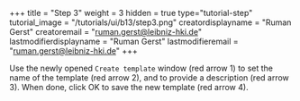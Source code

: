 +++
title = "Step 3"
weight = 3
hidden = true
type="tutorial-step"
tutorial_image = "/tutorials/ui/b13/step3.png"
creatordisplayname = "Ruman Gerst"
creatoremail = "ruman.gerst@leibniz-hki.de"
lastmodifierdisplayname = "Ruman Gerst"
lastmodifieremail = "ruman.gerst@leibniz-hki.de"
+++

Use the newly opened `Create template` window (red arrow 1) to set the name of the template (red arrow 2), and to provide a description (red arrow 3). When done, click OK to save the new template (red arrow 4).
